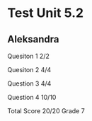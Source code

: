 # Test Unit 5.2

## Aleksandra

Quesiton 1      2/2

Quesiton 2      4/4

Question 3      4/4

Question 4      10/10

Total Score     20/20 Grade 7



